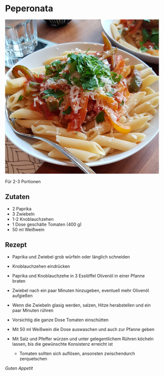 # Peperonata

![img](imgs/Peperonata.jpg)

Für 2-3 Portionen

## Zutaten
- 2 Paprika
- 3 Zwiebeln
- 1-2 Knoblauchzehen
- 1 Dose geschälte Tomaten (400 g)
- 50 ml Weißwein

## Rezept
- Paprika und Zwiebel grob würfeln oder länglich schneiden

- Knoblauchzehen eindrücken

- Paprika und Knoblauchzehe in 3 Esslöffel Olivenöl in einer Pfanne braten

- Zwiebel nach ein paar Minuten hinzugeben, eventuell mehr Olivenöl aufgießen

- Wenn die Zwiebeln glasig werden, salzen, Hitze herabstellen und ein paar Minuten rühren

- Vorsichtig die ganze Dose Tomaten einschütten

- Mit 50 ml Weißwein die Dose auswaschen und auch zur Pfanne geben

- Mit Salz und Pfeffer würzen und unter gelegentlichem Rühren köcheln lassen, bis die gewünschte Konsistenz erreicht ist
  - Tomaten sollten sich auflösen, ansonsten zwischendurch zerquetschen

*Guten Appetit*
